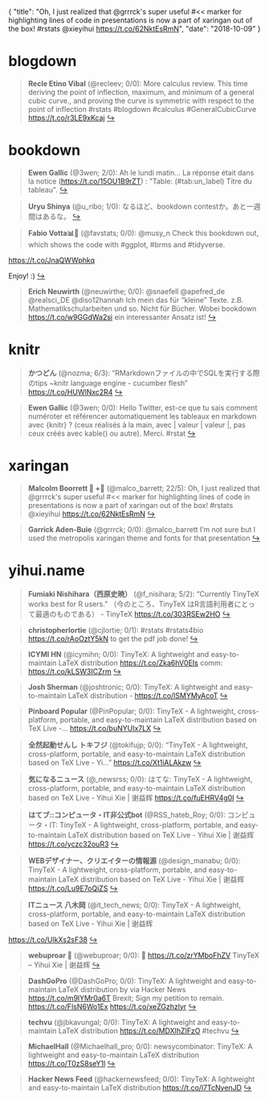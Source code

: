{
  "title": "Oh, I just realized that @grrrck's super useful #&lt;&lt; marker for highlighting lines of code in presentations is now a part of xaringan out of the box! #rstats @xieyihui https://t.co/62NktEsRmN",
  "date": "2018-10-09"
}

# blogdown

> **Recle Etino Vibal** (@recleev; 0/0): More calculus review. This time deriving the point of inflection, maximum, and minimum of a general cubic curve., and proving the curve is symmetric with respect to the point of inflection #rstats #blogdown #calculus #GeneralCubicCurve https://t.co/r3LE9xKcaj  [&#8618;](https://twitter.com/xieyihui/status/1049499636782706693)

<!-- -->


# bookdown

> **Ewen Gallic** (@3wen; 2/0): Ah le lundi matin... La réponse était dans la notice (https://t.co/15OU1B9rZT) : "Table: (#tab:un_label) Titre du tableau".  [&#8618;](https://twitter.com/xieyihui/status/1049206393335685121)

<!-- -->


> **Uryu Shinya** (@u_ribo; 1/0): なるほど、bookdown contestか。あと一週間はあるな。  [&#8618;](https://twitter.com/xieyihui/status/1049284490437087232)

<!-- -->


> **Fabio Votta📊🦉** (@favstats; 0/0): @musy_n Check this bookdown out, which shows the code with #ggplot, #brms and #tidyverse.
>
https://t.co/JnaQWWphkq
>
Enjoy! :)  [&#8618;](https://twitter.com/xieyihui/status/1049319229361741824)

<!-- -->


> **Erich Neuwirth** (@neuwirthe; 0/0): @snaefell @apefred_de @realsci_DE @diso12hannah Ich mein das für “kleine” Texte. z.B.  
Mathematikschularbeiten und so.
Nicht für Bücher. Wobei bookdown https://t.co/w9GGdWa2si ein interessanter Ansatz ist!  [&#8618;](https://twitter.com/xieyihui/status/1049221057394167808)

<!-- -->


# knitr

> **かつどん** (@nozma; 6/3): “RMarkdownファイルの中でSQLを実行する際のtips ~knitr language engine - cucumber flesh” https://t.co/HUWlNxc2R4  [&#8618;](https://twitter.com/xieyihui/status/1049274199620050945)

<!-- -->


> **Ewen Gallic** (@3wen; 0/0): Hello Twitter, est-ce que tu sais comment numéroter et référencer automatiquement les tableaux en markdown avec {knitr} ? (ceux réalisés à la main, avec | valeur | valeur |, pas ceux créés avec kable() ou autre). Merci. #rstat  [&#8618;](https://twitter.com/xieyihui/status/1049202812561883136)

<!-- -->


# xaringan

> **Malcolm Boorrett 🦁 +👻** (@malco_barrett; 22/5): Oh, I just realized that @grrrck's super useful #&lt;&lt; marker for highlighting lines of code in presentations is now a part of xaringan out of the box! #rstats @xieyihui https://t.co/62NktEsRmN  [&#8618;](https://twitter.com/xieyihui/status/1049417425014280192)

<!-- -->


> **Garrick Aden-Buie** (@grrrck; 0/0): @malco_barrett I’m not sure but I used the metropolis xaringan theme and fonts for that presentation  [&#8618;](https://twitter.com/xieyihui/status/1049422312200646657)

<!-- -->


# yihui.name

> **Fumiaki Nishihara（西原史暁）** (@f_nisihara; 5/2): “Currently TinyTeX works best for R users.” （今のところ、TinyTeX はR言語利用者にとって最適のものである） - TinyTeX https://t.co/303RSEw2HO  [&#8618;](https://twitter.com/xieyihui/status/1049247487553204224)

<!-- -->


> **christopherlortie** (@cjlortie; 0/1): #rstats #rstats4bio https://t.co/rAoOztY5kN to get the pdf job done!  [&#8618;](https://twitter.com/xieyihui/status/1049370657975197697)

<!-- -->


> **ICYMI HN** (@icymihn; 0/0): TinyTeX: A lightweight and easy-to-maintain LaTeX distribution https://t.co/Zka6hV0EIs comm: https://t.co/kLSW3ICZrm  [&#8618;](https://twitter.com/xieyihui/status/1049361294560780295)

<!-- -->


> **Josh Sherman** (@joshtronic; 0/0): TinyTeX: A lightweight and easy-to-maintain LaTeX distribution - https://t.co/lSMYMyAcoT  [&#8618;](https://twitter.com/xieyihui/status/1049357002529558530)

<!-- -->


> **Pinboard Popular** (@PinPopular; 0/0): TinyTeX - A lightweight, cross-platform, portable, and easy-to-maintain LaTeX distribution based on TeX Live -… https://t.co/buNYUIx7LX  [&#8618;](https://twitter.com/xieyihui/status/1049294067035602945)

<!-- -->


> **全然起動せんし トキフジ** (@tokifujp; 0/0): “TinyTeX - A lightweight, cross-platform, portable, and easy-to-maintain LaTeX distribution based on TeX Live - Yi…” https://t.co/Xt1iALAkzw  [&#8618;](https://twitter.com/xieyihui/status/1049276626133909504)

<!-- -->


> **気になるニュース** (@_newsrss; 0/0): はてな: TinyTeX - A lightweight, cross-platform, portable, and easy-to-maintain LaTeX distribution based on TeX Live - Yihui Xie | 谢益辉 https://t.co/fuEHRV4g0I  [&#8618;](https://twitter.com/xieyihui/status/1049274221979828224)

<!-- -->


> **はてブ::コンピュータ・IT非公式bot** (@RSS_hateb_Roy; 0/0): コンピュータ・IT:  TinyTeX - A lightweight, cross-platform, portable, and easy-to-maintain LaTeX distribution based on TeX Live - Yihui Xie | 谢益辉 https://t.co/yczc32ouR3  [&#8618;](https://twitter.com/xieyihui/status/1049264293445697536)

<!-- -->


> **WEBデザイナー、クリエイターの情報源** (@design_manabu; 0/0): TinyTeX - A lightweight, cross-platform, portable, and easy-to-maintain LaTeX distribution based on TeX Live - Yihui Xie | 谢益辉 https://t.co/Lu9E7oQiZS  [&#8618;](https://twitter.com/xieyihui/status/1049259635650129926)

<!-- -->


> **ITニュース 八木岡** (@it_tech_news; 0/0): TinyTeX - A lightweight, cross-platform, portable, and easy-to-maintain LaTeX distribution based on TeX Live  - Yihui Xie | 谢益辉 
>
https://t.co/UlkXs2sF38  [&#8618;](https://twitter.com/xieyihui/status/1049228165296480256)

<!-- -->


> **webuproar 🤖** (@webuproar; 0/0): 📢 https://t.co/zrYMboFhZV TinyTeX – Yihui Xie | 谢益辉  [&#8618;](https://twitter.com/xieyihui/status/1049207632035237888)

<!-- -->


> **DashGoPro** (@DashGoPro; 0/0): TinyTeX: A lightweight and easy-to-maintain LaTeX distribution by  via Hacker News https://t.co/m9lYMr0a6T Brexit; Sign my petition to remain. https://t.co/FlsN6Wo1Ex https://t.co/xeZGzhzlyr  [&#8618;](https://twitter.com/xieyihui/status/1049193757034336256)

<!-- -->


> **techvu** (@jbkavungal; 0/0): TinyTeX: A lightweight and easy-to-maintain LaTeX distribution https://t.co/MDXIhZIFzO #techvu  [&#8618;](https://twitter.com/xieyihui/status/1049192914847498240)

<!-- -->


> **MichaelHall** (@Michaelhall_pro; 0/0): newsycombinator: TinyTeX: A lightweight and easy-to-maintain LaTeX distribution https://t.co/T0zS8seY1l  [&#8618;](https://twitter.com/xieyihui/status/1049192725818626048)

<!-- -->


> **Hacker News Feed** (@hackernewsfeed; 0/0): TinyTeX: A lightweight and easy-to-maintain LaTeX distribution https://t.co/l7TcNyenJD  [&#8618;](https://twitter.com/xieyihui/status/1049177008108797954)

<!-- -->


